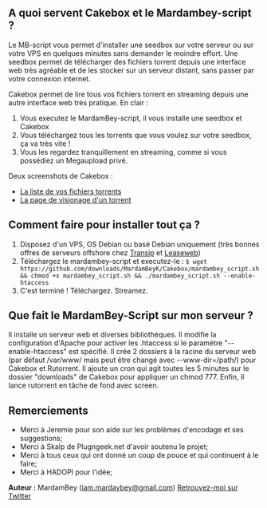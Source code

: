 ## A quoi servent Cakebox et le Mardambey-script ?

Le MB-script vous permet d'installer une seedbox sur votre serveur ou sur votre VPS en quelques minutes sans demander le moindre effort. Une seedbox permet de télécharger des fichiers torrent depuis une interface web très agréable et de les stocker sur un serveur distant, sans passer par votre connexion internet.

Cakebox permet de lire tous vos fichiers torrent en streaming depuis une autre interface web très pratique. En clair :

1. Vous executez le MardamBey-script, il vous installe une seedbox et Cakebox
2. Vous téléchargez tous les torrents que vous voulez sur votre seedbox, ça va très vite !
3. Vous les regardez tranquillement en streaming, comme si vous possédiez un Megaupload privé.

Deux screenshots de Cakebox : 
* [La liste de vos fichiers torrents](http://cloud.github.com/downloads/MardamBeyK/Cakebox/screen1.png)
* [La page de visionage d'un torrent](http://cloud.github.com/downloads/MardamBeyK/Cakebox/screen_2.png)

## Comment faire pour installer tout ça ?

1. Disposez d'un VPS, OS Debian ou basé Debian uniquement (très bonnes offres de serveurs offshore chez [Transip](https://www.transip.eu/vps/pricing-and-purchase/) et [Leaseweb](http://www.leaseweb.com/en/cloud-hosting/express-cloud))
2. Téléchargez le mardambey-script et executez-le :
`$ wget https://github.com/downloads/MardamBeyK/Cakebox/mardambey_script.sh && chmod +x mardambey_script.sh && ./mardambey_script.sh --enable-htaccess`
3. C'est terminé ! Téléchargez. Streamez.

## Que fait le MardamBey-Script sur mon serveur ?

Il installe un serveur web et diverses bibliothèques. Il modifie la configuration d'Apache pour activer les .htaccess si le paramètre "--enable-htaccess" est spécifié. Il crée 2 dossiers à la racine du serveur web (par défaut /var/www/ mais peut être changé avec --www-dir=/path/) pour Cakebox et Rutorrent. Il ajoute un cron qui agit toutes les 5 minutes sur le dossier "downloads" de Cakebox pour appliquer un chmod 777. Enfin, il lance rutorrent en tâche de fond avec screen.

## Remerciements

* Merci à Jeremie pour son aide sur les problèmes d'encodage et ses suggestions;
* Merci à Skalp de Plugngeek.net d'avoir soutenu le projet;
* Merci à tous ceux qui ont donné un coup de pouce et qui continuent à le faire;
* Merci à HADOPI pour l'idée;

**Auteur :** MardamBey (iam.mardaybey@gmail.com)
[Retrouvez-moi sur Twitter](http://www.twitter.com/kaleidoscopique "Follow me !")
